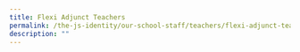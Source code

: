 ```yaml
---
title: Flexi Adjunct Teachers
permalink: /the-js-identity/our-school-staff/teachers/flexi-adjunct-teachers/
description: ""
---
```

